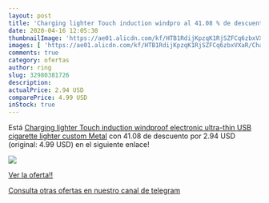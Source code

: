 ```yaml
---
layout: post
title: 'Charging lighter Touch induction windpro al 41.08 % de descuento'
date: 2020-04-16 12:05:38
thumbnailImage: 'https://ae01.alicdn.com/kf/HTB1RdijKpzqK1RjSZFCq6zbxVXaR/Charging-lighter-Touch-induction-windproof-electronic-ultra-thin-USB-cigarette-lighter-custom-Metal.jpg_350x350._SL200_.jpg'
images: [ 'https://ae01.alicdn.com/kf/HTB1RdijKpzqK1RjSZFCq6zbxVXaR/Charging-lighter-Touch-induction-windproof-electronic-ultra-thin-USB-cigarette-lighter-custom-Metal.jpg_350x350._SL200_.jpg' ]
comments: true
category: ofertas
author: ring
slug: 32980381726
description:
actualPrice: 2.94 USD
comparePrice: 4.99 USD
inStock: true
---
```


Está [Charging lighter Touch induction windproof electronic ultra-thin USB cigarette lighter custom Metal](https://www.amazon.com/dp/32980381726/?tag=redken08-20) con 41.08 de descuento por 2.94 USD (original: 4.99 USD) en el siguiente enlace!

[![](https://ae01.alicdn.com/kf/HTB1RdijKpzqK1RjSZFCq6zbxVXaR/Charging-lighter-Touch-induction-windproof-electronic-ultra-thin-USB-cigarette-lighter-custom-Metal.jpg_350x350._SL200_.jpg)](https://www.amazon.com/dp/32980381726/?tag=redken08-20)

[Ver la oferta!!](https://www.amazon.com/dp/32980381726/?tag=redken08-20)

[Consulta otras ofertas en nuestro canal de telegram](https://t.me/s/ofertas25)

